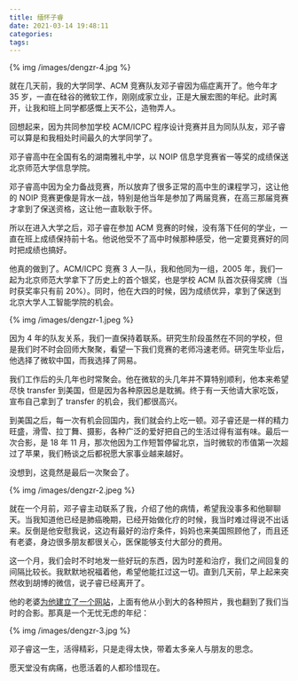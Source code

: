 ```yaml
---
title: 缅怀子睿
date: 2021-03-14 19:48:11
categories:
tags:
---
```


{% img /images/dengzr-4.jpg %}

就在几天前，我的大学同学、ACM 竞赛队友邓子睿因为癌症离开了。他今年才 35 岁，一直在硅谷的微软工作，刚刚成家立业，正是大展宏图的年纪。此时离开，让我和班上同学都感慨上天不公，造物弄人。

回想起来，因为共同参加学校 ACM/ICPC 程序设计竞赛并且为同队队友，邓子睿可以算是和我相处时间最久的大学同学了。

邓子睿高中在全国有名的湖南雅礼中学，以 NOIP 信息学竞赛省一等奖的成绩保送北京师范大学信息学院。

邓子睿高中因为全力备战竞赛，所以放弃了很多正常的高中生的课程学习，这让他的 NOIP 竞赛更像是背水一战，特别是他当年是参加了两届竞赛，在高三那届竞赛才拿到了保送资格，这让他一直耿耿于怀。

所以在进入大学之后，邓子睿在参加 ACM 竞赛的时候，没有落下任何的学业，一直在班上成绩保持前十名。他说他受不了高中时候那种感受，他一定要竞赛好的同时把成绩也搞好。

他真的做到了。ACM/ICPC 竞赛 3 人一队，我和他同为一组，2005 年，我们一起为北京师范大学拿下了历史上的首个银奖，也是学校 ACM 队首次获得奖牌（当时获奖率只有前 20%）。同时，他在大四的时候，因为成绩优异，拿到了保送到北京大学人工智能学院的机会。

{% img /images/dengzr-1.jpeg %}

因为 4 年的队友关系，我们一直保持着联系。研究生阶段虽然在不同的学校，但是我们时不时会回师大聚聚，看望一下我们竞赛的老师冯速老师。研究生毕业后，他选择了微软中国，而我选择了网易。

我们工作后的头几年也时常聚会。他在微软的头几年并不算特别顺利，他本来希望尽快 transfer 到美国，但是因为各种原因总是耽搁。终于有一天他请大家吃饭，宣布自己拿到了 transfer 的机会，我们都很高兴。

到美国之后，每一次有机会回国内，我们就会约上吃一顿。邓子睿还是一样的精力旺盛，滑雪、拉丁舞、摄影，各种广泛的爱好把自己的生活过得有滋有味。最后一次合影，是 18 年 11 月，那次他因为工作短暂停留北京，当时微软的市值第一次超过了苹果，我们畅谈之后都祝愿大家事业越来越好。

没想到，这竟然是最后一次聚会了。

{% img /images/dengzr-2.jpeg %}

就在一个月前，邓子睿主动联系了我，介绍了他的病情，希望我没事多和他聊聊天。当我知道他已经是肺癌晚期，已经开始做化疗的时候，我当时难过得说不出话来。反倒是他安慰我说，这边有最好的治疗条件，妈妈也来美国照顾他了，而且还有老婆，身边很多朋友都很关心，医保能够支付大部分的费用。

这一个月，我们会时不时地发一些好玩的东西，因为时差和治疗，我们之间回复的间隔比较长。我默默地祝福着他，希望他能扛过这一切。直到几天前，早上起来突然收到胡博的微信，说子睿已经离开了。

他的老婆[为他建立了一个网站](https://www.forevermissed.com/zirui-deng/about)，上面有他从小到大的各种照片，我也翻到了我们当时的合影。那真是一个无忧无虑的年纪：

{% img /images/dengzr-3.jpg %}

邓子睿这一生，活得精彩，只是走得太快，带着太多亲人与朋友的思念。

愿天堂没有病痛，也愿活着的人都珍惜现在。
